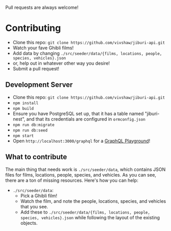 Pull requests are always welcome!

# Contributing
- Clone this repo: `git clone https://github.com/vivshaw/jiburi-api.git`
- Watch your fave Ghibli films!
- Add data by changing `./src/seeder/data/{films, locations, people, species, vehicles}.json`
- or, help out in whatever other way you desire!
- Submit a pull request!

## Development Server
- Clone this repo: `git clone https://github.com/vivshaw/jiburi-api.git`
- `npm install`
- `npm build`
- Ensure you have PostgreSQL set up, that it has a table named "jiburi-nest", and that its credentials are configured in `ormconfig.json`
- `npm run db:migrate`
- `npm run db:seed`
- `npm start`
- Open `http://localhost:3000/graphql` for a [GraphQL Playground](https://github.com/graphql/graphql-playground)!

## What to contribute
The main thing that needs work is `./src/seeder/data`, which contains JSON files for films, locations, people, species, and vehicles. As you can see, there are a ton of missing resources. Here's how you can help:

- `./src/seeder/data`: 
    - Pick a Ghibli film!
    - Watch the film, and note the people, locations, species, and vehicles that you see.
    - Add these to `./src/seeder/data/{films, locations, people, species, vehicles}.json` while following the layout of the existing objects.
